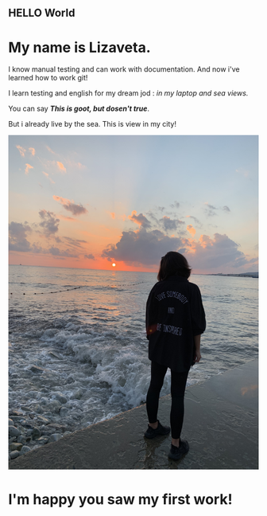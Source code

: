 ## HELLO World

# My name is Lizaveta.

I know manual testing and can work with documentation. And now i've learned how to work git!

I learn testing and english for my dream jod : _in my laptop and sea views._

You can say ***This is goot, but dosen't true***. 

But i already live by the sea.
This is view in my city!

![Красивое-фото](img/IMG_6026.JPG)

# **I'm happy you saw my first work!**

